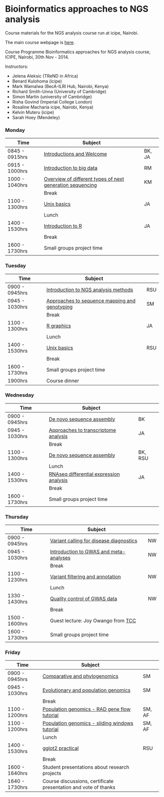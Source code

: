 Bioinformatics approaches to NGS analysis
==================

Course materials for the NGS analysis course run at icipe, Nairobi.

The main course webpage is [here](http://41.57.109.242/zoonotic/Sites/bioinfo/index.html).

Course Programme
Bioinformatics approaches for NGS  analysis course, ICIPE, Nairobi, 30th Nov -  2014.
 
Instructors:  
* Jelena Aleksic (TReND in Africa)
* Benard Kulohoma (icipe)
* Mark Wamalwa (BecA-ILRI Hub, Nairobi, Kenya)
* Richard Smith-Unna (University of Cambridge)
* Simon Martin (university of Cambridge)
* Risha Govind (Imperial College London)
* Rosaline Macharia icipe, Nairobi, Kenya)
* Kelvin Muteru (icipe)
* Sarah Hoey (Mendeley)

### Monday

| Time          | Subject                                           |     |
|---------------|------------------------------------------------|-----|
| 0845 - 0915hrs| [Introductions and Welcome](https://github.com/jelena121/NGS_analysis_icipe/blob/master/day%201/Welcome_note_ICIPE_NGS_course.ppt?raw=true)                             | BK, JA  |
| 0915 - 1000hrs| [Introduction to big data](https://github.com/jelena121/NGS_analysis_icipe/raw/master/day%201/intro_to_big_data_3o_Nov.pdf) | RM  |
| 1000 - 1040hrs| [Overview of different types of next generation sequencing](https://github.com/jelena121/NGS_analysis_icipe/blob/master/day%201/Experimental%20design%20-%20Jelena%20Aleksic.pdf?raw=true) | KM  |
|               | Break                                          |     |
| 1100 - 1300hrs| [Unix basics](https://github.com/jelena121/NGS_analysis_icipe/blob/master/day%201/R%20introduction%20-%20Jelena%20Aleksic.pdf?raw=true) | JA  |
|               | Lunch                                          |     |
| 1400 - 1530hrs| [Introduction to R](https://github.com/jelena121/NGS_analysis_icipe/blob/master/day%201/R%20data%20structures%20-%20Jelena%20Aleksic.pdf?raw=true) | JA  |
|               | Break                                          |     |
| 1600 - 1730hrs| Small groups project time |   |


### Tuesday

| Time          | Subject                                           |     |
|---------------|------------------------------------------------|-----|
| 0900 - 0945hrs| [Introduction to NGS analysis methods](https://github.com/jelena121/NGS_analysis_icipe/blob/master/day%202/Intro%20to%20NGS%20analysis%20-%20Richard%20Smith.pdf?raw=true) | RSU  |
| 0945 - 1030hrs| [Approaches to sequence mapping and genotyping](https://github.com/jelena121/NGS_analysis_icipe/blob/master/day%202/Mapping_and_Genotyping_Approaches.pdf?raw=true) | SM  |
|               | Break                                          |     |
| 1100 - 1300hrs| [R graphics](https://github.com/jelena121/NGS_analysis_icipe/blob/master/day%202/R%20graphics%20-%20Jelena%20Aleksic.pdf?raw=true) | JA  |
|               | Lunch                                          |     |
| 1400 - 1530hrs| [Unix basics](https://github.com/jelena121/NGS_analysis_icipe/blob/master/day%202/unix_primer.pdf?raw=true) | RSU  |
|               | Break                                          |     |
| 1600 - 1730hrs| Small groups project time |   |
| 1900hrs| Course dinner |   |


### Wednesday

| Time          | Subject                                           |     |
|---------------|------------------------------------------------|-----|
| 0900 - 0945hrs| [De novo sequence assembly](https://github.com/jelena121/NGS_analysis_icipe/blob/master/day%203/Assembly%20-%20Benard%20Kulohoma.pdf?raw=true) | BK  |
| 0945 - 1030hrs| [Approaches to transcriptome analysis](https://github.com/jelena121/NGS_analysis_icipe/blob/master/day%203/Transcriptome%20analysis%20-%20Jelena%20Aleksic.pdf?raw=true) | JA  |
|               | Break                                          |     |
| 1100 - 1300hrs| [De novo sequence assembly](https://github.com/jelena121/NGS_analysis_icipe/blob/master/day%203/Assembly%20practica%20-%20Benard%20Kulohoma.pdf?raw=true) | BK, RSU  |
|               | Lunch                                          |     |
| 1400 - 1530hrs| [RNAseq differential expression analysis](https://github.com/jelena121/NGS_analysis_icipe/tree/master/day%203/RNAseq_practical) | JA  |
|               | Break                                          |     |
| 1600 - 1730hrs| Small groups project time |   |


### Thursday

| Time          | Subject                                           |     |
|---------------|------------------------------------------------|-----|
| 0900 - 0945hrs| [Variant calling for disease diagnostics](https://github.com/jelena121/NGS_analysis_icipe/blob/master/day%204/Variant%20Calling%20-%20Nicola%20Whiffin.pdf?raw=true) | NW  |
| 0945 - 1030hrs| [Introduction to GWAS and meta-analyses](https://github.com/jelena121/NGS_analysis_icipe/blob/master/day%204/GWAS%2C%20meta-analysis%20and%20imputation%20-%20Nicola%20Whiffin.pdf) | NW  |
|               | Break                                          |     |
| 1100 - 1230hrs| [Variant filtering and annotation](https://github.com/jelena121/NGS_analysis_icipe/tree/master/day%204/FilteringAnnotationPractical) | NW |
|               | Lunch                                          |     |
| 1330 - 1430hrs| [Quality control of GWAS data](https://github.com/jelena121/NGS_analysis_icipe/tree/master/day%204/GWASPractical) | NW  |
|               | Break                                          |     |
| 1500 - 1600hrs| Guest lecture: Joy Owango from [TCC](http://www.tcc-africa.org/tcc/) |   |
| 1600 - 1730hrs| Small groups project time |   |

### Friday

| Time          | Subject                                           |     |
|---------------|------------------------------------------------|-----|
| 0900 - 0945hrs| [Comparative and phylogenomics](https://github.com/jelena121/NGS_analysis_icipe/blob/master/day%205/Comparative_and_Phylogenomics.pdf?raw=true) | SM  |
| 0945 - 1030hrs| [Evolutionary and population genomics](https://github.com/jelena121/NGS_analysis_icipe/blob/master/day%205/Population_Genomics.pdf?raw=true) | SM  |
|               | Break                                          |     |
| 1100 - 1200hrs| [Population genomics - RAD gene flow tutorial](https://github.com/jelena121/NGS_analysis_icipe/blob/master/day%205/RAD_gene_flow_tutorial.tar.gz?raw=true) | SM, AF |
| 1100 - 1200hrs| [Population genomics - sliding windows tutorial](https://github.com/jelena121/NGS_analysis_icipe/blob/master/day%205/sliding_windows_tutorial.tar.gz?raw=true) | SM, AF |
|               | Lunch                                          |     |
| 1400 - 1530hrs| [gglot2 practical](http://www.ling.upenn.edu/~joseff/avml2012/) | RSU  |
|               | Break                                          |     |
| 1600 - 1640hrs| Student presentations about research projects |   |
| 1640 - 1730hrs| Course discussions, certificate presentation and vote of thanks |   |
